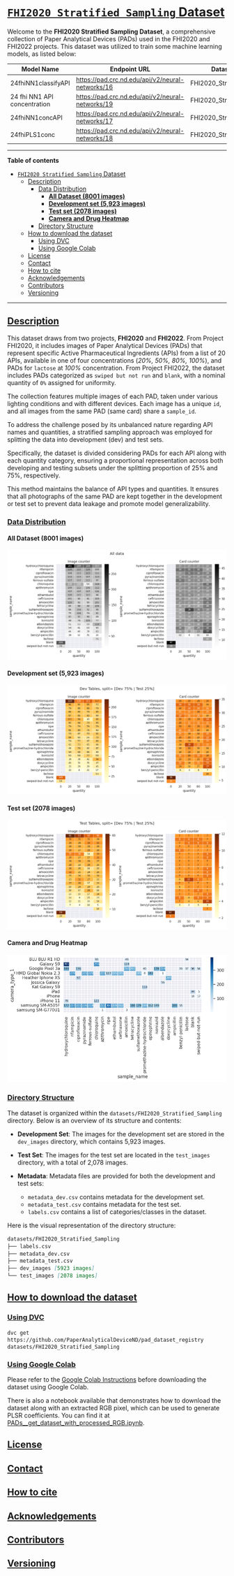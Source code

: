 # <a id='toc1_'></a>[`FHI2020 Stratified Sampling` Dataset](#toc0_)


Welcome to the **FHI2020 Stratified Sampling Dataset**, a comprehensive collection of Paper Analytical Devices (PADs) used in the FHI2020 and FHI2022 projects. This dataset was utilized to train some machine learning models, as listed below:


| Model Name                    | Endpoint URL                                              | Dataset Name                  | Training Dataset                                                                                                                             | Test Dataset                                                                                                                                |
|-------------------------------|-----------------------------------------------------------|------------------------------|---------------------------------------------------------------------------------------------------------------------------------------------|---------------------------------------------------------------------------------------------------------------------------------------------|
| 24fhiNN1classifyAPI           | https://pad.crc.nd.edu/api/v2/neural-networks/16           | FHI2020_Stratified_Sampling   | [metadata_dev.csv](https://github.com/PaperAnalyticalDeviceND/pad_dataset_registry/blob/main/datasets/FHI2020_Stratified_Sampling/metadata_dev.csv) | [metadata_test.csv](https://github.com/PaperAnalyticalDeviceND/pad_dataset_registry/blob/main/datasets/FHI2020_Stratified_Sampling/metadata_test.csv) |
| 24 fhi NN1 API concentration   | https://pad.crc.nd.edu/api/v2/neural-networks/19           | FHI2020_Stratified_Sampling   | [metadata_dev.csv](https://github.com/PaperAnalyticalDeviceND/pad_dataset_registry/blob/main/datasets/FHI2020_Stratified_Sampling/metadata_dev.csv) | [metadata_test.csv](https://github.com/PaperAnalyticalDeviceND/pad_dataset_registry/blob/main/datasets/FHI2020_Stratified_Sampling/metadata_test.csv) |
| 24fhiNN1concAPI               | https://pad.crc.nd.edu/api/v2/neural-networks/17           | FHI2020_Stratified_Sampling   | [metadata_dev.csv](https://github.com/PaperAnalyticalDeviceND/pad_dataset_registry/blob/main/datasets/FHI2020_Stratified_Sampling/metadata_dev.csv) | [metadata_test.csv](https://github.com/PaperAnalyticalDeviceND/pad_dataset_registry/blob/main/datasets/FHI2020_Stratified_Sampling/metadata_test.csv) |
| 24fhiPLS1conc                 | https://pad.crc.nd.edu/api/v2/neural-networks/18           | FHI2020_Stratified_Sampling   | [metadata_dev.csv](https://github.com/PaperAnalyticalDeviceND/pad_dataset_registry/blob/main/datasets/FHI2020_Stratified_Sampling/metadata_dev.csv) | [metadata_test.csv](https://github.com/PaperAnalyticalDeviceND/pad_dataset_registry/blob/main/datasets/FHI2020_Stratified_Sampling/metadata_test.csv) |


---


**Table of contents**<a id='toc0_'></a>    
- [`FHI2020 Stratified Sampling` Dataset](#fhi2020-stratified-sampling-dataset)
  - [Description](#description)
    - [Data Distribution](#data-distribution)
      - [**All Dataset (8001 images)**](#all-dataset-8001-images)
      - [**Development set (5,923 images)**](#development-set-5923-images)
      - [**Test set (2078 images)**](#test-set-2078-images)
      - [**Camera and Drug Heatmap**](#camera-and-drug-heatmap)
    - [Directory Structure](#directory-structure)
  - [How to download the dataset](#how-to-download-the-dataset)
    - [Using DVC](#using-dvc)
    - [Using Google Colab](#using-google-colab)
  - [License](#license)
  - [Contact](#contact)
  - [How to cite](#how-to-cite)
  - [Acknowledgements](#acknowledgements)
  - [Contributors](#contributors)
  - [Versioning](#versioning)

<!-- vscode-jupyter-toc-config
	numbering=false
	anchor=true
	flat=false
	minLevel=1
	maxLevel=6
	/vscode-jupyter-toc-config -->
<!-- THIS CELL WILL BE REPLACED ON TOC UPDATE. DO NOT WRITE YOUR TEXT IN THIS CELL -->

---

## <a id='toc1_1_'></a>[Description](#toc0_)

This dataset draws from two projects, **FHI2020** and **FHI2022**. From Project FHI2020, it includes images of Paper Analytical Devices (PADs) that represent specific Active Pharmaceutical Ingredients (APIs) from a list of 20 APIs, available in one of four concentrations (*20%, 50%, 80%, 100%*), and PADs for `lactose` at *100%* concentration. From Project FHI2022, the dataset includes PADs categorized as `swiped but not run` and `blank`, with a nominal quantity of `0%` assigned for uniformity.

The collection features multiple images of each PAD, taken under various lighting conditions and with different devices. Each image has a unique `id`, and all images from the same PAD (same card) share a `sample_id`.

To address the challenge posed by its unbalanced nature regarding API names and quantities, a stratified sampling approach was employed for splitting the data into development (dev) and test sets.

Specifically, the dataset is divided considering PADs for each API along with each quantity category, ensuring a proportional representation across both developing and testing subsets under the splitting proportion of 25% and 75%, respectively.
 
This method maintains the balance of API types and quantities. It ensures that all photographs of the same PAD are kept together in the development or test set to prevent data leakage and promote model generalizability.



### <a id='toc1_1_1_'></a>[Data Distribution](#toc0_)

#### **All Dataset (8001 images)**
![All dataset](./figs/all_data.png)

#### **Development set (5,923 images)**
![Dev set](./figs/dev__tsize_25.png)

#### **Test set (2078 images)**
![Test set](./figs/test__tsize_25.png)

#### **Camera and Drug Heatmap**
![Test set](./figs/camera_drug_heatmap.png)

### <a id='toc1_1_2_'></a>[Directory Structure](#toc0_)

The dataset is organized within the `datasets/FHI2020_Stratified_Sampling` directory. Below is an overview of its structure and contents:

- **Development Set**: The images for the development set are stored in the `dev_images` directory, which contains 5,923 images.
- **Test Set**: The images for the test set are located in the `test_images` directory, with a total of 2,078 images.

- **Metadata**: Metadata files are provided for both the development and test sets:
  - `metadata_dev.csv` contains metadata for the development set.
  - `metadata_test.csv` contains metadata for the test set.
  - `labels.csv` contains a list of categories/classes in the dataset.

Here is the visual representation of the directory structure:

```markdown
datasets/FHI2020_Stratified_Sampling
├── labels.csv
├── metadata_dev.csv
├── metadata_test.csv
├── dev_images [5923 images]
└── test_images [2078 images]
```


## <a id='toc1_2_'></a>[How to download the dataset](#toc0_)

### <a id='toc1_2_1_'></a>[Using DVC](#toc0_)
```
dvc get https://github.com/PaperAnalyticalDeviceND/pad_dataset_registry datasets/FHI2020_Stratified_Sampling
```

### <a id='toc1_2_2_'></a>[Using Google Colab](#toc0_)

Please refer to the [Google Colab Instructions](../../../gcolab_instructions/README.md) before downloading the dataset using Google Colab.

There is also a notebook available that demonstrates how to download the dataset along with an extracted RGB pixel, which can be used to generate PLSR coefficients. You can find it at [PADs__get_dataset_with_processed_RGB.ipynb](../../../gcolab_instructions/PADs__get_dataset_with_processed_RGB.ipynb).

## <a id='toc1_3_'></a>[License](#toc0_)
## <a id='toc1_4_'></a>[Contact](#toc0_)
## <a id='toc1_5_'></a>[How to cite](#toc0_)
## <a id='toc1_6_'></a>[Acknowledgements](#toc0_)
## <a id='toc1_7_'></a>[Contributors](#toc0_)
## <a id='toc1_8_'></a>[Versioning](#toc0_)

